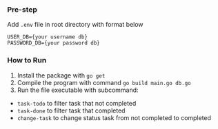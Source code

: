 ### Pre-step

Add `.env` file in root directory with format below
```
USER_DB={your username db}
PASSWORD_DB={your password db}
```

### How to Run
1. Install the package with `go get`
2. Compile the program with command `go build main.go db.go`
3. Run the file executable with subcommand:
  - `task-todo` to filter task that not completed
  - `task-done` to filter task that completed
  - `change-task` to change status task from not completed to completed

